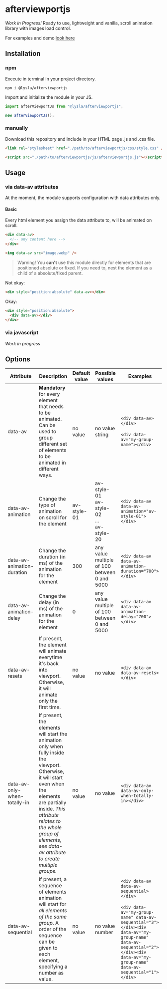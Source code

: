 # afterviewportjs

_Work in Progress!_ Ready to use, lightweight and vanilla, scroll animation library with images load control.

For examples and demo [look here](https://lysla.github.io/afterviewportjs/)

## Installation

### npm

Execute in terminal in your project directory.

```
npm i @lysla/afterviewportjs
```

Import and initialize the module in your JS.

```js
import afterViewportJs from "@lysla/afterviewportjs";

new afterViewportJs();
```

### manually

Download this repository and include in your HTML page .js and .css file.

```html
<link rel="stylesheet" href="./path/to/afterviewportjs/css/style.css" />
```

```html
<script src="./path/to/afterviewportjs/js/afterviewportjs.js"></script>
```

## Usage

### via data-av attributes

At the moment, the module supports configuration with data attributes only.

#### Basic

Every html element you assign the data attribute to, will be animated on scroll.

```html
<div data-av>
  <!-- any content here -->
</div>

<img data-av src="image.webp" />
```

> Warning! You **can't** use this module directly for elements that are positioned absolute or fixed. If you need to, nest the element as a child of a absolute/fixed parent.

Not okay:

```html
<div style="position:absolute" data-av></div>
```

Okay:

```html
<div style="position:absolute">
  <div data-av></div>
</div>
```

### via javascript

_Work in progress_

## Options

| Attribute                    | Description                                                                                                                                                                                                                                                            | Default value | Possible values                                  | Examples                                                                                                                                                                                                                         |
| ---------------------------- | ---------------------------------------------------------------------------------------------------------------------------------------------------------------------------------------------------------------------------------------------------------------------- | ------------- | ------------------------------------------------ | -------------------------------------------------------------------------------------------------------------------------------------------------------------------------------------------------------------------------------- |
| data-av                      | **Mandatory** for every element that needs to be animated. Can be used to group different set of elements to be animated in different ways.                                                                                                                            | no value      | no value<br>string                               | `<div data-av></div>`<br><br>`<div data-av="my-group-name"></div>`                                                                                                                                                               |
| data-av-animation            | Change the type of animation on scroll for the element                                                                                                                                                                                                                 | av-style-01   | av-style-01<br>av-style-02<br>...<br>av-style-20 | `<div data-av data-av-animation="av-style-01"></div>`                                                                                                                                                                            |
| data-av-animation-duration   | Change the duration (in ms) of the animation for the element                                                                                                                                                                                                           | 300           | any value multiple of 100 between 0 and 5000     | `<div data-av data-av-animation-duration="700"></div>`                                                                                                                                                                           |
| data-av-animation-delay      | Change the delay (in ms) of the animation for the element                                                                                                                                                                                                              | 0             | any value multiple of 100 between 0 and 5000     | `<div data-av data-av-animation-delay="700"></div>`                                                                                                                                                                              |
| data-av-resets               | If present, the element will animate everytime it's back into viewport. Otherwise, it will animate only the first time.                                                                                                                                                | no value      | no value                                         | `<div data-av data-av-resets></div>`                                                                                                                                                                                             |
| data-av-only-when-totally-in | If present, the elements will start the animation only when fully inside the viewport. Otherwise, it will start even when the elements are partially inside. _This attribute relates to the whole group of elements, see data-av attribute to create multiple groups._ | no value      | no value                                         | `<div data-av data-av-only-when-totally-in></div>`                                                                                                                                                                               |
| data-av-sequential           | If present, a sequence of elements animation will start for _all elements of the same group_. A order of the sequence can be given to each element, specifying a number as value.                                                                                      | no value      | no value<br>number                               | `<div data-av data-av-sequential></div>`<br><br>`<div data-av="my-group-name" data-av-sequential="3"></div><div data-av="my-group-name" data-av-sequential="2"></div><div data-av="my-group-name" data-av-sequential="1"></div>` |
